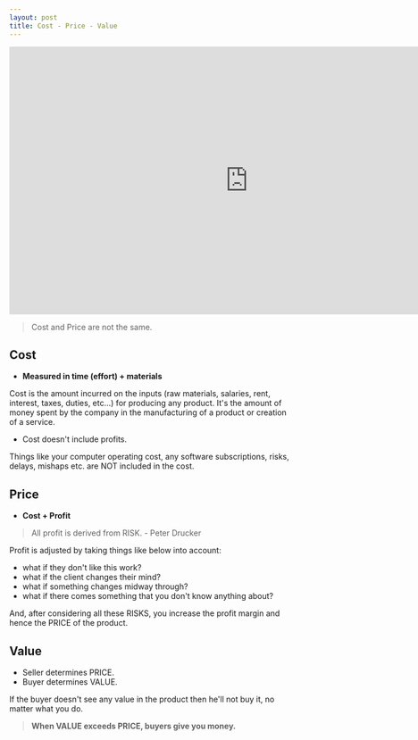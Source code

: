 ```yaml
---
layout: post
title: Cost - Price - Value
---
```


<iframe width="853" height="480" src="https://www.youtube.com/embed/zM2fB-Q8T7g" frameborder="0" allow="accelerometer; autoplay; clipboard-write; encrypted-media; gyroscope; picture-in-picture" allowfullscreen></iframe>

> Cost and Price are not the same.

## Cost

- **Measured in time (effort) + materials**

Cost is the amount incurred on the inputs (raw materials, salaries, rent, interest, taxes, duties, etc...) for producing any product. It's the amount of money spent by the company in the manufacturing of a product or creation of a service.

- Cost doesn't include profits.

Things like your computer operating cost, any software subscriptions, risks, delays, mishaps etc. are NOT included in the cost.

## Price

- **Cost + Profit**

> All profit is derived from RISK. - Peter Drucker

Profit is adjusted by taking things like below into account:

- what if they don't like this work? 
- what if the client changes their mind?
- what if something changes midway through?
- what if there comes something that you don't know anything about?

And, after considering all these RISKS, you increase the profit margin and hence the PRICE of the product.

## Value

- Seller determines PRICE.
- Buyer determines VALUE.

If the buyer doesn't see any value in the product then he'll not buy it, no matter what you do.

> **When VALUE exceeds PRICE, buyers give you money.**

